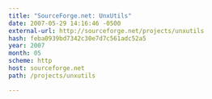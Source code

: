```yaml
---
title: "SourceForge.net: UnxUtils"
date: 2007-05-29 14:16:46 -0500
external-url: http://sourceforge.net/projects/unxutils
hash: feba0939bd7342c30e7d7c561adc52a5
year: 2007
month: 05
scheme: http
host: sourceforge.net
path: /projects/unxutils

---
```




